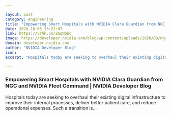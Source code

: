 ```yaml
---

layout: post
category: engineering
title: "Empowering Smart Hospitals with NVIDIA Clara Guardian from NGC and NVIDIA Fleet Command"
date: 2020-10-05 13:22:07
link: https://vrhk.co/2GqNGbo
image: https://developer.nvidia.com/blog/wp-content/uploads/2020/09/ngc-collections-featured-1444340-thumbnail-250x151-1.jpg
domain: developer.nvidia.com
author: "NVIDIA Developer Blog"
icon: 
excerpt: "Hospitals today are seeking to overhaul their existing digital infrastructure to improve their internal processes, deliver better patient care, and reduce operational expenses. Such a transition is…"

---
```


### Empowering Smart Hospitals with NVIDIA Clara Guardian from NGC and NVIDIA Fleet Command | NVIDIA Developer Blog

Hospitals today are seeking to overhaul their existing digital infrastructure to improve their internal processes, deliver better patient care, and reduce operational expenses. Such a transition is…